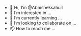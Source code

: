 - 👋 Hi, I’m @Abhisheksahull
- 👀 I’m interested in ...
- 🌱 I’m currently learning ...
- 💞️ I’m looking to collaborate on ...
- 📫 How to reach me ...

<!---
Abhisheksahull/Abhisheksahull is a ✨ special ✨ repository because its `README.md` (this file) appears on your GitHub profile.
You can click the Preview link to take a look at your changes.
--->
